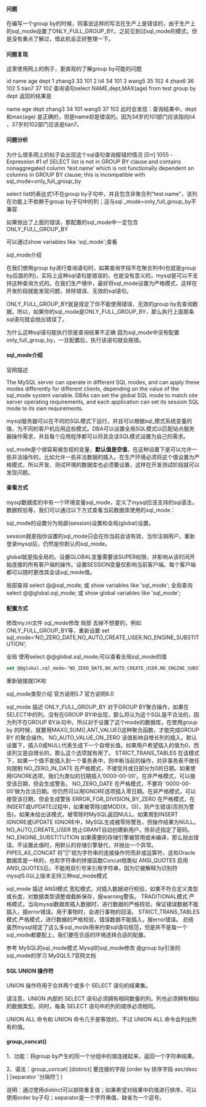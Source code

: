 #### 问题

在编写一个group by的时候，同事说这样的写法在生产上是错误的，由于生产上的sql_mode设置了ONLY_FULL_GROUP_BY。之前见到过sql_mode的模式，但是没有重点了解过，借此机会正好整理一下。

#### 问题复现

这里使用网上的例子，更直观的了解group by可能的问题

id	name	age	dept
1	zhang3	33	101
2	li4	34	101
3	wang5	35	102
4	zhao6	36	102
5	tian7	37	102
查询语句select NAME,dept,MAX(age) from test group by dept
返回的结果是

name	age	dept
zhang3	34	101
wang5	37	102
此时会发现：查询结果中，dept和max(age) 是正确的，但是name却是错误的。因为34岁的101部门应该指向li4 ，37岁的102部门应该是tian7。

#### 问题分析

为什么很多网上的帖子会出现这个sql语句查询报错的情况
[Err] 1055 - Expression #1 of SELECT list is not in GROUP BY clause and contains nonaggregated column ‘test.name’ which is not functionally dependent on columns in GROUP BY clause; this is incompatible with sql_mode=only_full_group_by

select list的表达式1不在group by子句中，并且包含非聚合列“test.name”，该列在功能上不依赖于group by子句中的列；这与sql _mode=only_full_group_by不兼容

如果抛出了上面的错误，那配置的sql_mode中一定包含 ONLY_FULL_GROUP_BY

可以通过show variables like 'sql_mode';查看

sql_mode介绍

在我们使用group by进行查询语句时，如果查询字段不在聚合列中(也就是group by后面的列)，实际上这种sql语句是错误的，也是没有意义的，mysql是可以不支持这种查询方式的。在我们生产境中，最好将sql_mode设置为严格模式，这样在开发阶段就能发现问题，排除错误、无效的sql语句。

ONLY_FULL_GROUP_BY就是规定了你不能使用错误、无效的group by去查询数据，所以，如果你的sql_mode是ONLY_FULL_GROUP_BY，那么执行上面那条sql语句就会抛出错误了。

为什么这种sql语句能执行但是查询结果不正确
因为sql_mode中没有配置only_full_group_by，一旦配置后，执行该语句就会报错。

#### sql_mode介绍

官网描述

The MySQL server can operate in different SQL modes, and can apply these modes differently for different clients, depending on the value of the sql_mode system variable. DBAs can set the global SQL mode to match site server operating requirements, and each application can set its session SQL mode to its own requirements.

mysql服务器可以在不同的SQL模式下运行，并且可以根据sql_模式系统变量的值，为不同的客户机应用这些模式。DBA可以设置全局SQL模式以匹配站点服务器操作需求，并且每个应用程序都可以将其会话SQL模式设置为自己的需求。

sql_mode是个很容易被忽视的变量，**默认值是空值**，在这种设置下是可以允许一些非法操作的，比如允许一些非法数据的插入。在生产环境必须将这个值设置为严格模式，所以开发、测试环境的数据库也必须要设置，这样在开发测试阶段就可以发现问题。

#### 查看方式

mysql数据库的中有一个环境变量sql_mode，定义了mysql应该支持的sql语法，数据校验等，我们可以通过以下方式查看当前数据库使用的sql_mode：

sql_mode的设置分为局部(session)设置和全局(global)设置。

session就是指你设置的sql_mode只会在你当前会话有效，当你注销用户，重新登录mysql后，仍然是你默认的sql_mode。

global就是指全局的。设置GLOBAL变量需要该SUPER权限，并影响从该时间开始连接的所有客户端的操作。设置SESSION变量仅影响当前客户端。每个客户端都可以随时更改其会话sql_mode值。

局部查询 select @@sql_mode; 或 show variables like 'sql_mode';
全局查询 select @@global.sql_mode; 或 show global variables like 'sql_mode';

#### 配置方式

修改my.ini文件
sql_mode修改
局部
去掉不想要的，例如ONLY_FULL_GROUP_BY等，重新设置
set sql_mode=‘NO_ZERO_DATE,NO_AUTO_CREATE_USER,NO_ENGINE_SUBSTITUTION’;

全局
使用select @@global.sql_mode;可以查看全局sql_mode的值

```sql
set @@global.sql_mode=‘NO_ZERO_DATE,NO_AUTO_CREATE_USER,NO_ENGINE_SUBSTITUTION’;
```

重新链接就OK啦

sql_mode类型介绍
官方说明5.7
官方说明8.0

sql_mode	描述
ONLY_FULL_GROUP_BY	对于GROUP BY聚合操作，如果在SELECT中的列，没有在GROUP BY中出现，那么将认为这个SQL是不合法的，因为列不在GROUP BY从句中。所以对于设置了这个mode的数据库，在使用group by 的时候，就要用MAX(),SUM(),ANT_VALUE()这种聚合函数，才能完成GROUP BY 的聚合操作。
NO_AUTO_VALUE_ON_ZERO	该值影响自增长列的插入。默认设置下，插入0或NULL代表生成下一个自增长值。如果用户希望插入的值为0，而该列又是自增长的，那么这个选项就有用了。
STRICT_TRANS_TABLES	在该模式下，如果一个值不能插入到一个事务表中，则中断当前的操作，对非事务表不做任何限制
NO_ZERO_IN_DATE	在严格模式，不接受月或日部分为0的日期。如果使用IGNORE选项，我们为类似的日期插入’0000-00-00’。在非严格模式，可以接受该日期，但会生成警告。
NO_ZERO_DATE	在严格模式，不要将 '0000-00-00’做为合法日期。你仍然可以用IGNORE选项插入零日期。在非严格模式，可以接受该日期，但会生成警告
ERROR_FOR_DIVISION_BY_ZERO	在严格模式，在INSERT或UPDATE过程中，如果被零除(或MOD(X，0))，则产生错误(否则为警告)。如果未给出该模式，被零除时MySQL返回NULL。如果用到INSERT IGNORE或UPDATE IGNORE中，MySQL生成被零除警告，但操作结果为NULL。
NO_AUTO_CREATE_USER	防止GRANT自动创建新用户，除非还指定了密码。
NO_ENGINE_SUBSTITUTION	如果需要的存储引擎被禁用或未编译，那么抛出错误。不设置此值时，用默认的存储引擎替代，并抛出一个异常。
PIPES_AS_CONCAT	将"||"视为字符串的连接操作符而非或运算符，这和Oracle数据库是一样的，也和字符串的拼接函数Concat相类似
ANSI_QUOTES	启用ANSI_QUOTES后，不能用双引号来引用字符串，因为它被解释为识别符
mysql5.0以上版本支持三种sql_mode模式

sql_mode	描述
ANSI模式	宽松模式，对插入数据进行校验，如果不符合定义类型或长度，对数据类型调整或截断保存，报warning警告。
TRADITIONAL模式	严格模式，当向mysql数据库插入数据时，进行数据的严格校验，保证错误数据不能插入，报error错误。用于事物时，会进行事物的回滚。
STRICT_TRANS_TABLES模式	严格模式，进行数据的严格校验，错误数据不能插入，报error错误。
总结
虽然mysql规定了这么多sql_mode用来约束sql语句规范，但是并不是每一个sql_mode都要配上，我们要在合适的环境选择合适的配置。

参考
MySQL的sql_mode模式
Mysql的sql_mode修改
由group by引发的sql_mode的学习
MySQL5.7官网文档

#### SQL UNION 操作符

UNION 操作符用于合并两个或多个 SELECT 语句的结果集。

请注意，UNION 内部的 SELECT 语句必须拥有相同数量的列。列也必须拥有相似的数据类型。同时，每条 SELECT 语句中的列的顺序必须相同。

UNION ALL 命令和 UNION 命令几乎是等效的，不过 UNION ALL 命令会列出所有的值。

#### group_concat()

1、功能：将group by产生的同一个分组中的值连接起来，返回一个字符串结果。

2、语法：group_concat( [distinct] 要连接的字段 [order by 排序字段 asc/desc ] [separator '分隔符'] )

说明：通过使用distinct可以排除重复值；如果希望对结果中的值进行排序，可以使用order by子句；separator是一个字符串值，缺省为一个逗号。